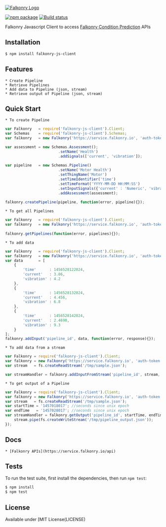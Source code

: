 [![Falkonry Logo](http://static1.squarespace.com/static/55a7df64e4b09f03368a7a78/t/569c6441ab281050fe32c18a/1453089858079/15-logo-transparent-h.png?format=500w)](http://falkonry.com/)

[![npm package](https://nodei.co/npm/falkonry-js-client.png?downloads=true&downloadRank=true&stars=true)](https://nodei.co/npm/falkonry-js-client/)
[![Build status](https://img.shields.io/travis/Falkonry/falkonry-js-client.svg?style=flat-square)](https://travis-ci.org/Falkonry/falkonry-js-client)

Falkonry Javascript Client to access [Falkonry Condition Prediction](falkonry.com) APIs

## Installation

```bash
$ npm install falkonry-js-client
```

## Features

    * Create Pipeline
    * Retrieve Pipelines
    * Add data to Pipeline (json, stream)
    * Retrieve output of Pipeline (json, stream)
    
## Quick Start

    * To create Pipeline
    
```js
var Falkonry   = require('falkonry-js-client').Client;
var Schemas    = require('falkonry-js-client').Schemas;
var falkonry   = new Falkonry('https://service.falkonry.io', 'auth-token');

var assessment = new Schemas.Assessment();
                        .setName('Health')
                        .addSignals(['current', 'vibration']);
                        
var pipeline   = new Schemas.Pipeline()
                        .setName('Motor Health')
                        .setThingName('Motor')
                        .setTimeIdentifier('time')
                        .setTimeFormat('YYYY-MM-DD HH:MM:SS')
                        .setInputSignals({'current' : 'Numeric', 'vibration' : 'Numeric'})
                        .addAssessment(assessment);
        
falkonry.createPipeline(pipeline, function(error, pipeline){});
```

    * To get all Pipelines
    
```js
var Falkonry   = require('falkonry-js-client').Client;
var falkonry   = new Falkonry('https://service.falkonry.io', 'auth-token');
        
falkonry.getPipelines(function(error, pipelines){});
```

    * To add data
    
```js
var Falkonry   = require('falkonry-js-client').Client;
var falkonry   = new Falkonry('https://service.falkonry.io', 'auth-token');
var data       = [
    {
        'time'      : 1456528122024,
        'current'   : 3.86,
        'vibration' : 4.2
    },
    {
        'time'      : 1456528132024,
        'current'   : 4.456,
        'vibration' : 6.8
    },
    {
        'time'      : 1456528142024,
        'current'   : 2.4690,
        'vibration' : 9.3
    }
];
falkonry.addInput('pipeline_id', data, function(error, response){});
```

    * To add data from a stream
    
```js
var Falkonry = require('falkonry-js-client').Client;
var falkonry = new Falkonry('https://service.falkonry.io', 'auth-token');
var stream   = fs.createReadStream('/tmp/sample.json');

var streamHandler = falkonry.addInputFromStream('pipeline_id', stream, function(error, response){});
```

    * To get output of a Pipeline
    
```js
var Falkonry = require('falkonry-js-client').Client;
var falkonry = new Falkonry('https://service.falkonry.io', 'auth-token');
var stream   = fs.createReadStream('/tmp/sample.json');
var startTime = '1457018017'; //seconds since unix epoch 
var endTime   = '1457028017'; //seconds since unix epoch
var streamHandler = falkonry.getOutput('pipeline_id', startTime, endTime, function(error, stream){
    stream.pipe(fs.createWriteStream('/tmp/pipeline_output.json'));
});
```

## Docs

    * [Falkonry APIs](https://service.falkonry.io/api)
     
## Tests

  To run the test suite, first install the dependencies, then run `npm test`:
  
```bash
$ npm install
$ npm test
```

## License

  Available under [MIT License(LICENSE)
